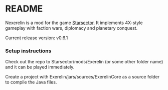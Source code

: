 # README #

Nexerelin is a mod for the game [Starsector](http://fractalsoftworks.com). It implements 4X-style gameplay with faction wars, diplomacy and planetary conquest.

Current release version: v0.6.1

### Setup instructions ###
Check out the repo to Starsector/mods/Exerelin (or some other folder name) and it can be played immediately. 

Create a project with Exerelin/jars/sources/ExerelinCore as a source folder to compile the Java files.